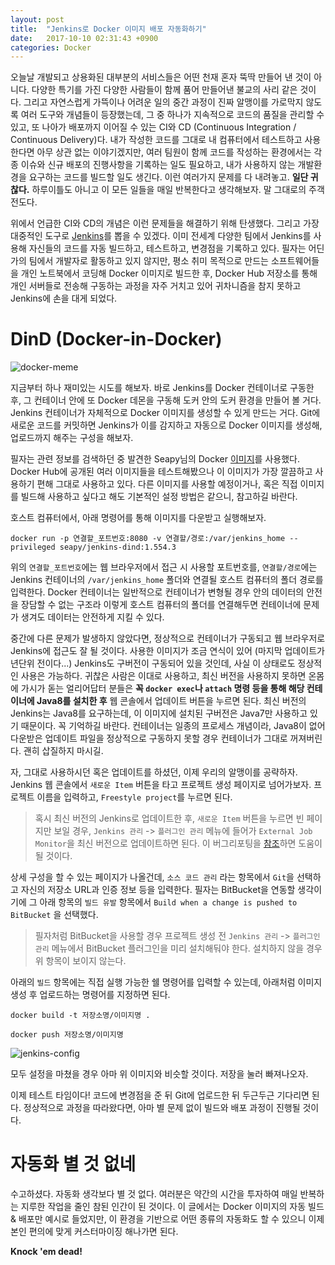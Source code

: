 ```yaml
---
layout: post
title:  "Jenkins로 Docker 이미지 배포 자동화하기"
date:   2017-10-10 02:31:43 +0900
categories: Docker
---
```


오늘날 개발되고 상용화된 대부분의 서비스들은 어떤 천재 혼자 뚝딱 만들어 낸 것이 아니다. 다양한 특기를 가진 다양한 사람들이 함께 품어 만들어낸 불교의 사리 같은 것이다. 그리고 자연스럽게 가뜩이나 어려운 일의 중간 과정이 진짜 알맹이를 가로막지 않도록 여러 도구와 개념들이 등장했는데, 그 중 하나가 지속적으로 코드의 품질을 관리할 수 있고, 또 나아가 배포까지 이어질 수 있는 CI와 CD (Continuous Integration / Continuous Delivery)다. 내가 작성한 코드를 그대로 내 컴퓨터에서 테스트하고 사용한다면 아무 상관 없는 이야기겠지만, 여러 팀원이 함께 코드를 작성하는 환경에서는 각종 이슈와 신규 배포의 진행사항을 기록하는 일도 필요하고, 내가 사용하지 않는 개발환경을 요구하는 코드를 빌드할 일도 생긴다. 이런 여러가지 문제를 다 내려놓고. **일단 귀찮다.** 하루이틀도 아니고 이 모든 일들을 매일 반복한다고 생각해보자. 말 그대로의 주객전도다.

위에서 언급한 CI와 CD의 개념은 이런 문제들을 해결하기 위해 탄생했다. 그리고 가장 대중적인 도구로 [Jenkins](https://jenkins.io)를 뽑을 수 있겠다. 이미 전세계 다양한 팀에서 Jenkins를 사용해 자신들의 코드를 자동 빌드하고, 테스트하고, 변경점을 기록하고 있다. 필자는 어딘가의 팀에서 개발자로 활동하고 있지 않지만, 평소 취미 목적으로 만드는 소프트웨어들을 개인 노트북에서 코딩해 Docker 이미지로 빌드한 후, Docker Hub 저장소를 통해 개인 서버들로 전송해 구동하는 과정을 자주 거치고 있어 귀차니즘을 참지 못하고 Jenkins에 손을 대게 되었다.

DinD (Docker-in-Docker)
========================

![docker-meme]('https://github.com/kycfeel/kycfeel.github.io/blob/master/_images/docker-meme.JPG?raw=true')

지금부터 하나 재미있는 시도를 해보자. 바로 Jenkins를 Docker 컨테이너로 구동한 후, 그 컨테이너 안에 또 Docker 데몬을 구동해 도커 안의 도커 환경을 만들어 볼 거다. Jenkins 컨테이너가 자체적으로 Docker 이미지를 생성할 수 있게 만드는 거다. Git에 새로운 코드를 커밋하면 Jenkins가 이를 감지하고 자동으로 Docker 이미지를 생성해, 업로드까지 해주는 구성을 해보자.

필자는 관련 정보를 검색하던 중 발견한 Seapy님의 Docker [이미지](https://registry.hub.docker.com/u/seapy/jenkins-dind/)를 사용했다. Docker Hub에 공개된 여러 이미지들을 테스트해봤으나 이 이미지가 가장 깔끔하고 사용하기 편해 그대로 사용하고 있다. 다른 이미지를 사용할 예정이거나, 혹은 직접 이미지를 빌드해 사용하고 싶다고 해도 기본적인 설정 방법은 같으니, 참고하길 바란다.

호스트 컴퓨터에서, 아래 명령어를 통해 이미지를 다운받고 실행해보자.

```
docker run -p 연결할_포트번호:8080 -v 연결할/경로:/var/jenkins_home --privileged seapy/jenkins-dind:1.554.3
```

위의 `연결할_포트번호`에는 웹 브라우저에서 접근 시 사용할 포트번호를, `연결할/경로`에는 Jenkins 컨테이너의 `/var/jenkins_home` 폴더와 연결될 호스트 컴퓨터의 폴더 경로를 입력한다. Docker 컨테이너는 일반적으로 컨테이너가 변형될 경우 안의 데이터의 안전을 장담할 수 없는 구조라 이렇게 호스트 컴퓨터의 폴더를 연결해두면 컨테이너에 문제가 생겨도 데이터는 안전하게 지킬 수 있다.

중간에 다른 문제가 발생하지 않았다면, 정상적으로 컨테이너가 구동되고 웹 브라우저로 Jenkins에 접근도 잘 될 것이다. 사용한 이미지가 조금 연식이 있어 (마지막 업데이트가 년단위 전이다...) Jenkins도 구버전이 구동되어 있을 것인데, 사실 이 상태로도 정상적인 사용은 가능하다. 귀찮은 사람은 이대로 사용하고, 최신 버전을 사용하지 못하면 온몸에 가시가 돋는 얼리어답터 분들은 **꼭 `docker exec`나 `attach` 명령 등을 통해 해당 컨테이너에 Java8를 설치한 후** 웹 콘솔에서 업데이트 버튼을 누르면 된다. 최신 버전의 Jenkins는 Java8를 요구하는데, 이 이미지에 설치된 구버전은 Java7만 사용하고 있기 때문이다. 꼭 기억하길 바란다. 컨테이너는 일종의 프로세스 개념이라, Java8이 없어 다운받은 업데이트 파일을 정상적으로 구동하지 못할 경우 컨테이너가 그대로 꺼져버린다. 괜히 삽질하지 마시길.

자, 그대로 사용하시던 혹은 업데이트를 하셨던, 이제 우리의 알맹이를 공략하자. Jenkins 웹 콘솔에서 `새로운 Item` 버튼을 타고 프로젝트 생성 페이지로 넘어가보자. 프로젝트 이름을 입력하고, `Freestyle project`를 누르면 된다.

> 혹시 최신 버전의 Jenkins로 업데이트한 후, `새로운 Item` 버튼을 누르면 빈 페이지만 보일 경우, `Jenkins 관리` -> `플러그인 관리` 메뉴에 들어가 `External Job Monitor`을 최신 버전으로 업데이트하면 된다. 이 버그리포팅을 [참조]('https://issues.jenkins-ci.org/browse/JENKINS-35512')하면 도움이 될 것이다.

상세 구성을 할 수 있는 페이지가 나올건데, `소스 코드 관리` 라는 항목에서 `Git`을 선택하고 자신의 저장소 URL과 인증 정보 등을 입력한다. 필자는 BitBucket을 연동할 생각이기에 그 아래 항목의 `빌드 유발` 항목에서 `Build when a change is pushed to BitBucket` 을 선택했다.

> 필자처럼 BitBucket을 사용할 경우 프로젝트 생성 전 `Jenkins 관리` -> `플러그인 관리` 메뉴에서 BitBucket 플러그인을 미리 설치해둬야 한다. 설치하지 않을 경우 위 항목이 보이지 않는다.

아래의 `빌드` 항목에는 직접 실행 가능한 쉘 명령어를 입력할 수 있는데, 아래처럼 이미지 생성 후 업로드하는 명령어를 지정하면 된다.

```
docker build -t 저장소명/이미지명 .

docker push 저장소명/이미지명
```

![jenkins-config]('https://github.com/kycfeel/kycfeel.github.io/blob/master/_images/jenkins-config.JPG?raw=true')

모두 설정을 마쳤을 경우 아마 위 이미지와 비슷할 것이다. 저장을 눌러 빠져나오자.

이제 테스트 타임이다! 코드에 변경점을 준 뒤 Git에 업로드한 뒤 두근두근 기다리면 된다. 정상적으로 과정을 따라왔다면, 아마 별 문제 없이 빌드와 배포 과정이 진행될 것이다.

자동화 별 것 없네
========================

수고하셨다. 자동화 생각보다 별 것 없다. 여러분은 약간의 시간을 투자하여 매일 반복하는 지루한 작업을 줄인 참된 인간이 된 것이다. 이 글에서는 Docker 이미지의 자동 빌드 & 배포만 예시로 들었지만, 이 환경을 기반으로 어떤 종류의 자동화도 할 수 있으니 이제 본인 편의에 맞게 커스터마이징 해나가면 된다.

**Knock 'em dead!**
